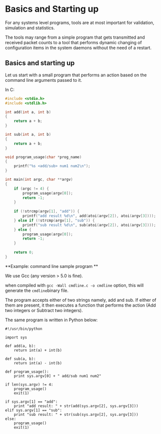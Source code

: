 # Basics and Starting up


For any systems level programs, tools are at most important for validation, simulation and statistics.

The tools may range from a simple program that gets transmitted and received packet counts to a tool that performs dynamic changing of configuration items in the system daemons without the need of a restart.


## Basics and starting up


Let us start with a small program that performs an action based on the command line arguments passed to it.


In C:

```c
#include <stdio.h>
#include <stdlib.h>

int add(int a, int b)
{
    return a + b;
}

int sub(int a, int b)
{
    return a + b;
}

void program_usage(char *prog_name)
{
    printf("%s <add/sub> num1 num2\n");
}

int main(int argc, char **argv)
{
    if (argc != 4) {
        program_usage(argv[0]);
        return -1;
    }
    
    if (!strcmp(argv[1], "add")) {
        printf("add result %d\n", add(atoi(argv[2]), atoi(argv[3])));
    } else if (!strcmp(argv[1], "sub")) {
        printf("sub result %d\n", sub(atoi(argv[2]), atoi(argv[3])));
    } else {
        program_usage(argv[0]);
        return -1;
    }
    
    return 0;
}
```
**Example: command line sample program
**

We use Gcc (any version > 5.0 is fine).

when compiled with ```gcc -Wall cmdline.c -o cmdline``` option, this will generate the ```cmdline```binary file.


The program accepts either of two strings namely, add and sub. If either of them are present, it then executes a function that performs the action (Add two integers or Subtract two integers).

The same program is written in Python below:

```
#!/usr/bin/python

import sys

def add(a, b):
    return int(a) + int(b)

def sub(a, b):
    return int(a) - int(b)

def program_usage():
    print sys.argv[0] + " add/sub num1 num2"
    
if len(sys.argv) != 4:
    program_usage()
    exit(1)

if sys.argv[1] == "add":
    print "add result: " + str(add(sys.argv[2], sys.argv[3]))
elif sys.argv[1] == "sub":
    print "sub result: " + str(sub(sys.argv[2], sys.argv[3]))
else:
    program_usage()
    exit(1)
```
